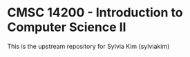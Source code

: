 # CMSC 14200 - Introduction to Computer Science II

This is the upstream repository for Sylvia Kim (sylviakim)
